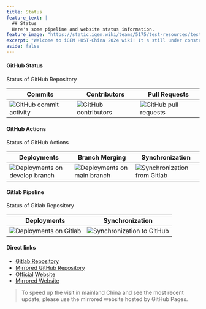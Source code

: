 ```yaml
---
title: Status
feature_text: |
  ## Status
  Here's some pipeline and website status information.
feature_image: "https://static.igem.wiki/teams/5175/test-resources/test-image-1300x400.jpg"
excerpt: "Welcome to iGEM HUST-China 2024 wiki! It's still under construction. Please stay tuned for more information."
aside: false
---
```


#### GitHub Status

<figcaption class="caption table-caption">Status of GitHub Repository</figcaption>

| Commits | Contributors | Pull Requests|
|---------|--------------|--------------|
| ![GitHub commit activity](https://img.shields.io/github/commit-activity/t/Lucas04-nhr/HUST-China_2024) | ![GitHub contributors](https://img.shields.io/github/contributors/Lucas04-nhr/HUST-China_2024) | ![GitHub pull requests](https://img.shields.io/github/issues-pr/Lucas04-nhr/HUST-China_2024) |

#### GitHub Actions

<figcaption class="caption table-caption">Status of GitHub Actions</figcaption>

| Deployments | Branch Merging | Synchronization |
|------------------------|---------------------|-----------------|
| ![Deployments on develop branch](https://img.shields.io/github/actions/workflow/status/Lucas04-nhr/HUST-China_2024/jekyll_gh_pages.yaml) | ![Deployments on main branch](https://img.shields.io/github/actions/workflow/status/Lucas04-nhr/HUST-China_2024/auto_merge.yaml) | ![Synchronization from Gitlab](https://img.shields.io/github/actions/workflow/status/Lucas04-nhr/HUST-China_2024/sync_from_gitlab.yaml?label=Synchronization) |

#### Gitlab Pipeline

<figcaption class="caption table-caption">Status of Gitlab Repository</figcaption>

| Deployments | Synchronization |
|-------------|-----------------|
| ![Deployments on Gitlab](https://gitlab.igem.org/2024/hust-china/badges/main/pipeline.svg) | ![Synchronization to GitHub](https://img.shields.io/github/actions/workflow/status/Lucas04-nhr/HUST-China_2024/push_to_gitlab.yaml?label=Synchronization) |

#### Direct links

- <a href="https://gitlab.igem.org/2024/hust-china" target="_blank">Gitlab Repository</a>
- <a href="https://github.com/Lucas04-nhr/HUST-China_2024" target="_blank">Mirrored GitHub Repository</a>
- <a href="https://2024.igem.wiki/hust-china" target="_blank">Official Website</a>
- <a href="https://igem.lucas04.xyz/" target="_blank">Mirrored Website</a>

> To speed up the visit in mainland China and see the most recent update, please use the mirrored website hosted by GitHub Pages.
